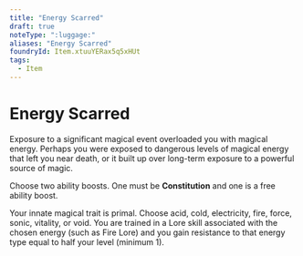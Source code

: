 ```yaml
---
title: "Energy Scarred"
draft: true
noteType: ":luggage:"
aliases: "Energy Scarred"
foundryId: Item.xtuuYERax5q5xHUt
tags:
  - Item
---
```


# Energy Scarred

Exposure to a significant magical event overloaded you with magical energy. Perhaps you were exposed to dangerous levels of magical energy that left you near death, or it built up over long-term exposure to a powerful source of magic.

Choose two ability boosts. One must be **Constitution** and one is a free ability boost.

Your innate magical trait is primal. Choose acid, cold, electricity, fire, force, sonic, vitality, or void. You are trained in a Lore skill associated with the chosen energy (such as Fire Lore) and you gain resistance to that energy type equal to half your level (minimum 1).
